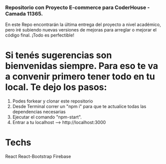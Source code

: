 ### Repositorio con Proyecto E-commerce para CoderHouse - Camada 11365.

En este Repo encontrarán la última entrega del proyecto a nivel académico, pero iré subiendo nuevas versiones de mejoras para arreglar o mejorar el código final. ¡Todo es perfectible!

# Si tenés sugerencias son bienvenidas siempre. Para eso te va a convenir primero tener todo en tu local. Te dejo los pasos: 
 1) Podes forkear y clonar este repositorio
 2) Desde Terminal correr un "npm i" para que te actualice todas las dependencias necesarias
 3) Ejecutar el comando "npm-start".
 4) Entrar a tu localhost --> http://localhost:3000

# Techs
React React-Bootstrap Firebase
